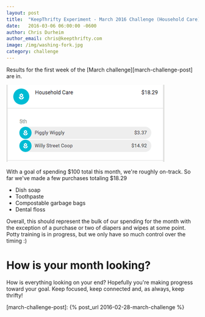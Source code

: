 ```yaml
---
layout: post
title:  "KeepThrifty Experiment - March 2016 Challenge (Household Care) - Week 1 Results"
date:   2016-03-06 06:00:00 -0600
author: Chris Durheim
author_email: chris@keepthrifty.com
image: /img/washing-fork.jpg
category: challenge
---
```


Results for the first week of the [March challenge][march-challenge-post] are in.

![March week 1 results - $18.29 total][march-week-1-summary]

With a goal of spending $100 total this month, we're roughly on-track.  So far we've made a few purchases totaling $18.29

* Dish soap
* Toothpaste
* Compostable garbage bags
* Dental floss

Overall, this should represent the bulk of our spending for the month with the exception of a purchase or two of diapers and wipes at some point. Potty training is in progress, but we only have so much control over the timing :)

# How is your month looking? #

How is everything looking on your end? Hopefully you're making progress toward your goal. Keep focused, keep connected and, as always, keep thrifty!

[march-challenge-post]: {% post_url 2016-02-28-march-challenge %}

[march-week-1-summary]: /img/march-2016-w1-summary.png
